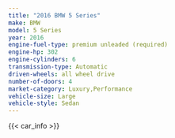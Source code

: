 ```yaml
---
title: "2016 BMW 5 Series"
make: BMW
model: 5 Series
year: 2016
engine-fuel-type: premium unleaded (required)
engine-hp: 302
engine-cylinders: 6
transmission-type: Automatic
driven-wheels: all wheel drive
number-of-doors: 4
market-category: Luxury,Performance
vehicle-size: Large
vehicle-style: Sedan
---
```


{{< car_info >}}

